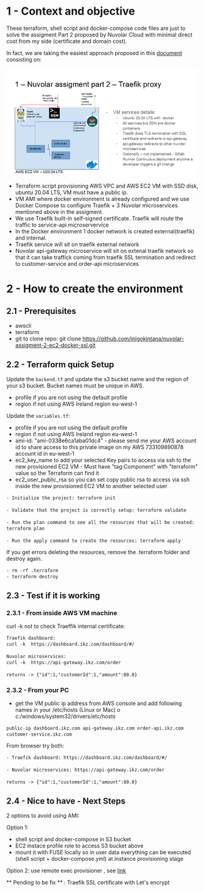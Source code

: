 # 1 - Context and objective

These terraform, shell script and docker-compose code files are just to solve the assigment Part 2 proposed by Nuvolar Cloud with minimal direct cost from my side (certificate and domain cost).

In fact, we are taking the easiest approach proposed in this [document](https://docs.google.com/document/d/1HAYqUc2f9wCuLpat0eQIfZj4OuCvWleRjPYy23yoaHk/edit#heading=h.rxj3xvfrhhmb) consisting on:

<img src="./docs/nuvolar-assigment-part2-architecture.png" />

 - Terraform script provisioning AWS VPC and AWS EC2 VM with SSD disk, ubuntu 20.04 LTS, VM must have a public ip.
 - VM AMI where docker environment is already configured and we use Docker Compose to configure Traefik + 3 Nuvolar microservices mentioned above in the assigment.
 - We use Traefik built-in self-signed certificate. Traefik will route the traffic to service-api microservervice
- In the Docker environment 1 docker network is created external(traefik) and internal.
- Traefik service will sit on traefik external network
- Nuvolar api-gateway microservice will sit on extenal traefik network so that it can take traffick coming from traefik SSL termination and redirect to customer-service and order-api microservices

# 2 - How to create the environment
## 2.1 - Prerequisites 
- awscli
- terraform
- git to clone repo: git clone https://github.com/inigokintana/nuvolar-assigment-2-ec2-docker-ssl.git


## 2.2 - Terraform quick Setup

Update the `backend.tf` and update the s3 bucket name and the region of your s3 bucket. Bucket names must be unique in AWS.
- profile if you are not using the default profile
- region if not using AWS Ireland region eu-west-1

Update the `variables.tf`:
- profile if you are not using the default profile
- region if not using AWS Ireland region eu-west-1
- ami-id: "ami-0338e6ca1aba01dc4" - please send me your AWS account id to share access  to this private image on  my AWS 733109890878 account id in eu-west-1
- ec2_key_name to add your selected Key pairs to access via ssh to the new provisioned EC2 VM - Must have "tag:Component" with "terraform" value so the Terraform can find it
- ec2_user_public_rsa so you can set copy public rsa to access via ssh inside the new provisioned EC2 VM to another selected user
```
- Initialize the project: terraform init

- Validate that the project is correctly setup: terraform validate

- Run the plan command to see all the resources that will be created: terraform plan

- Run the apply command to create the resources: terraform apply
```
If you get errors deleting the resources, remove the .terraform folder and destroy again.
```
- rm -rf .terraform
- terraform destroy
```
## 2.3 - Test if it is working
### 2.3.1 - From inside AWS VM machine

curl -k not to check Traeffik internal certificate:
```
Traefik dashboard: 
curl -k  https://dashboard.ikz.com/dashboard/#/

Nuvolar microservices:
curl -k  https://api-gateway.ikz.com/order

returns -> {"id":1,"customerId":1,"amount":80.0}
```
### 2.3.2 - From your PC
- get the VM public ip address from AWS console and add following names in your /etc/hosts (Linux or Mac) o c:/windows/system32/drivers/etc/hosts
```
public-ip dashboard.ikz.com api-gateway.ikz.com order-api.ikz.com  customer-service.ikz.com
```

From browser try both:
```
- Traefik dashboard: https://dashboard.ikz.com/dashboard/#/

- Nuvolar microservices: https://api-gateway.ikz.com/order

returns -> {"id":1,"customerId":1,"amount":80.0}
```

## 2.4 - Nice to have - Next Steps

2 options to avoid using AMI:

Option 1:
 - shell script and docker-compose  in S3 bucket
 - EC2 instace profile role to access S3 bucket above
 - mount it with FUSE locally so in user data everything  can be executed  (shell script + docker-compose.yml) at instance provisioning stage

Option 2:  use remote exec provisioner , see [link](https://developer.hashicorp.com/terraform/language/resources/provisioners/remote-exec) 


** Pending to be fix ** : Traefik SSL certificate with Let's encrypt